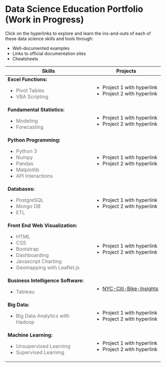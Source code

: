 # Data Science Education Portfolio (Work in Progress)
Click on the hyperlinks to explore and learn the ins-and-outs of each of these data science skills and tools through:
- Well-documented examples
- Links to official documentation sites
- Cheatsheets

| Skills      | Projects                                                   |
|---------------|----------------------------------------------------------|
| <strong>Excel Functions:</strong><br><ul><li><span style="opacity: 0.6;">Pivot Tables</span></li><li><span style="opacity: 0.6;">VBA Scripting</span></li></ul> | <ul><li>Project 1 with hyperlink</li><li>Project 2 with hyperlink</li></ul>|
| <strong>Fundamental Statistics:</strong><br><ul><li><span style="opacity: 0.6;">Modeling</span></li><li><span style="opacity: 0.6;">Forecasting</span></li></ul> | <ul><li>Project 1 with hyperlink</li><li>Project 2 with hyperlink</li></ul>|
| <strong>Python Programming:</strong><br><ul><li><span style="opacity: 0.6;">Python 3</span></li><li><span style="opacity: 0.6;">Numpy</span></li><li><span style="opacity: 0.6;">Pandas</span></li><li><span style="opacity: 0.6;">Matplotlib</span></li><li><span style="opacity: 0.6;">API Interactions</span></li></ul> | <ul><li>Project 1 with hyperlink</li><li>Project 2 with hyperlink</li></ul>|
| <strong>Databases:</strong><br><ul><li><span style="opacity: 0.6;">PostgreSQL</span></li><li><span style="opacity: 0.6;">Mongo DB</span></li><li><span style="opacity: 0.6;">ETL</span></li></ul> | <ul><li>Project 1 with hyperlink</li><li>Project 2 with hyperlink</li></ul>|
| <strong>Front End Web Visualization:</strong><br><ul><li><span style="opacity: 0.6;">HTML</span></li><li><span style="opacity: 0.6;">CSS</span></li><li><span style="opacity: 0.6;">Bootstrap</span></li><li><span style="opacity: 0.6;">Dashboarding</span></li><li><span style="opacity: 0.6;">Javascript Charting</span></li><li><span style="opacity: 0.6;">Geomapping with Leaflet.js</span></li></ul> | <ul><li>Project 1 with hyperlink</li><li>Project 2 with hyperlink</li></ul>|
| <strong>Business Intelligence Software:</strong><br><ul><li><span style="opacity: 0.6;">Tableau</span></li></ul> | <ul><li>[NYC-Citi-Bike-Insights](https://github.com/robert-z-lehr/NYC-Citi-Bike-Insights)</li></ul>|
| <strong>Big Data:</strong><br><ul><li><span style="opacity: 0.6;">Big Data Analytics with Hadoop</span></li></ul> | <ul><li>Project 1 with hyperlink</li><li>Project 2 with hyperlink</li></ul>|
| <strong>Machine Learning:</strong><br><ul><li><span style="opacity: 0.6;">Unsupervised Learning</span></li><li><span style="opacity: 0.6;">Supervised Learning</span></li></ul> | <ul><li>Project 1 with hyperlink</li><li>Project 2 with hyperlink</li></ul>|

